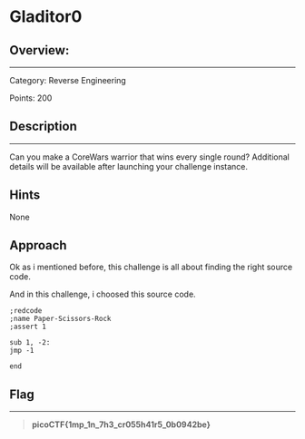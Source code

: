 # **Gladitor0**

## **Overview:**
---
Category: Reverse Engineering

Points: 200

## **Description**
---
Can you make a CoreWars warrior that wins every single round?
Additional details will be available after launching your challenge instance.


## **Hints**
None

## **Approach**
Ok as i mentioned before, this challenge is all about finding the right source code.

And in this challenge, i choosed this source code.
```
;redcode
;name Paper-Scissors-Rock
;assert 1

sub 1, -2:
jmp -1

end
```


## **Flag**
---
>**picoCTF{1mp_1n_7h3_cr055h41r5_0b0942be}**









